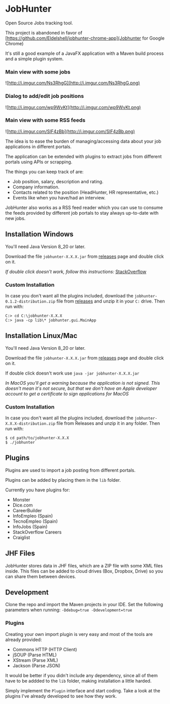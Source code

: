 JobHunter
=========

Open Source Jobs tracking tool.

This project is abandoned in favor of [https://github.com/Eldelshell/jobhunter-chrome-app](Jobhunter for Google Chrome)

It's still a good example of a JavaFX application with a Maven build process and a simple plugin system.

### Main view with some jobs
![http://i.imgur.com/Ns3RhgG](http://i.imgur.com/Ns3RhgG.png)

### Dialog to add/edit job positions
![http://i.imgur.com/wp9WvKt](http://i.imgur.com/wp9WvKt.png)

### Main view with some RSS feeds
![http://i.imgur.com/SlF4zBb](http://i.imgur.com/SlF4zBb.png)

The idea is to ease the burden of managing/accessing data about your job applications in different portals.

The application can be extended with plugins to extract jobs from different portals using APIs or scrapping.

The things you can keep track of are:

* Job position, salary, description and rating.
* Company information.
* Contacts related to the position (HeadHunter, HR representative, etc.)
* Events like when you have/had an interview.

JobHunter also works as a RSS feed reader which you can use to consume the feeds provided
by different job portals to stay always up-to-date with new jobs.

## Installation Windows

You'll need Java Version 8_20 or later.

Download the file `jobhunter-X.X.X.jar` from [releases](https://github.com/Eldelshell/JobHunter/releases) page and double click on it.

_If double click doesn't work, follow this instructions:_ [StackOverflow](http://stackoverflow.com/a/8511277/48869)

### Custom Installation

In case you don't want all the plugins included, download the `jobhunter-0.1.2-distribution.zip` file from [releases](https://github.com/Eldelshell/JobHunter/releases) and unzip it in your `C:` drive. Then run with:

```
C:> cd C:\jobhunter-X.X.X
C:> java -cp lib\* jobhunter.gui.MainApp
```


## Installation Linux/Mac

You'll need Java Version 8_20 or later.

Download the file `jobhunter-X.X.X.jar` from [releases](https://github.com/Eldelshell/JobHunter/releases) page and double click on it.

If double click doesn't work use `java -jar jobhunter-X.X.X.jar`

_In MacOS you'll get a warning because the application is not signed. This doesn't mean it's not secure, but that we don't have an Apple developer account to get a certificate to sign applications for MacOS_

### Custom Installation

In case you don't want all the plugins included, download the `jobhunter-X.X.X-distribution.zip` file from Releases and unzip it in any folder. Then run with:

```
$ cd path/to/jobhunter-X.X.X
$ ./jobhunter
```

## Plugins

Plugins are used to import a job posting from different portals.

Plugins can be added by placing them in the `lib` folder.

Currently you have plugins for:

* Monster
* Dice.com
* CareerBuilder
* InfoEmpleo (Spain)
* TecnoEmpleo (Spain)
* InfoJobs (Spain)
* StackOverflow Careers
* Craiglist

## JHF Files

JobHunter stores data in JHF files, which are a ZIP file with some XML files inside. This files can be added to cloud drives (Box, Dropbox, Drive) so you can share them between devices.

## Development

Clone the repo and import the Maven projects in your IDE. Set the following parameters when running: `-Ddebug=true -Ddevelopment=true`

### Plugins

Creating your own import plugin is very easy and most of the tools are already provided:

* Commons HTTP (HTTP Client)
* jSOUP (Parse HTML)
* XStream (Parse XML)
* Jackson (Parse JSON)

It would be better if you didn't include any dependency, since all of them have to be addded to the `lib` folder, making installation a little harded.

Simply implement the `Plugin` interface and start coding. Take a look at the plugins I've already developed to see how they work.
